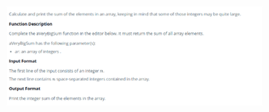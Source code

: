 ![VeryBigSum](https://github.com/Archeeyadav/Season-1-JAVA-Programs/blob/master/VeryBigSum/VeryBigSum.png)

